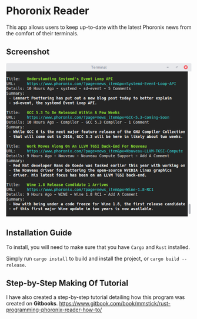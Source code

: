 # Phoronix Reader

This app allows users to keep up-to-date with the latest Phoronix news from the comfort of their terminals.

## Screenshot

![](screenshot.png)

## Installation Guide

To install, you will need to make sure that you have `Cargo` and `Rust` installed.

Simply run `cargo install` to build and install the project, or `cargo build --release`.

## Step-by-Step Making Of Tutorial

I have also created a step-by-step tutorial detailing how this program was created on **Gitbooks**.
https://www.gitbook.com/book/mmstick/rust-programming-phoronix-reader-how-to/
